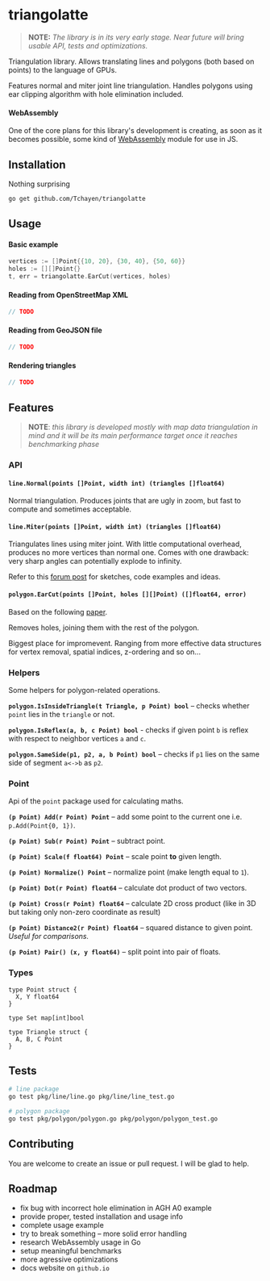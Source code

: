 # triangolatte

> **NOTE:** _The library is in its very early stage. Near future will bring
usable API, tests and optimizations._

Triangulation library. Allows translating lines and polygons (both based on
points) to the language of GPUs.

Features normal and miter joint line triangulation. Handles polygons using ear
clipping algorithm with hole elimination included.

#### WebAssembly

One of the core plans for this library's development is creating, as soon as it
becomes possible, some kind of [WebAssembly](https://webassembly.org/) module
for use in JS.

## Installation

Nothing surprising
```bash
go get github.com/Tchayen/triangolatte
```

## Usage

#### Basic example
```go
vertices := []Point{{10, 20}, {30, 40}, {50, 60}}
holes := [][]Point{}
t, err = triangolatte.EarCut(vertices, holes)
```

#### Reading from OpenStreetMap XML

```go
// TODO
```

#### Reading from GeoJSON file

```go
// TODO
```

#### Rendering triangles

```go
// TODO
```

## Features

> **NOTE**: _this library is developed mostly with map data triangulation in
mind and it will be its main performance target once it reaches benchmarking
phase_

### API

#### `line.Normal(points []Point, width int) (triangles []float64)`

Normal triangulation. Produces joints that are ugly in zoom, but fast to compute
and sometimes acceptable.

#### `line.Miter(points []Point, width int) (triangles []float64)`

Triangulates lines using miter joint. With little computational overhead,
produces no more vertices than normal one. Comes with one drawback: very sharp
angles can potentially explode to infinity.

Refer to this [forum post](https://forum.libcinder.org/topic/smooth-thick-lines-using-geometry-shader)
for sketches, code examples and ideas.

#### `polygon.EarCut(points []Point, holes [][]Point) ([]float64, error)`

Based on the following [paper](https://www.geometrictools.com/Documentation/TriangulationByEarClipping.pdf).

Removes holes, joining them with the rest of the polygon.

Biggest place for impromevent. Ranging from more effective data structures for
vertex removal, spatial indices, z-ordering and so on...

### Helpers

Some helpers for polygon-related operations.

**`polygon.IsInsideTriangle(t Triangle, p Point) bool`** – checks whether
`point` lies in the `triangle` or not.

**`polygon.IsReflex(a, b, c Point) bool`** - checks if given point `b` is
reflex with respect to neighbor vertices `a` and `c`.

**`polygon.SameSide(p1, p2, a, b Point) bool`** – checks if `p1` lies on the
same side of segment `a<->b` as `p2`.

### Point

Api of the `point` package used for calculating maths.

**`(p Point) Add(r Point) Point`** – add some point to the current one i.e.
`p.Add(Point{0, 1})`.

**`(p Point) Sub(r Point) Point`** – subtract point.

**`(p Point) Scale(f float64) Point`** – scale point **to** given length.

**`(p Point) Normalize() Point`** – normalize point (make length equal to `1`).

**`(p Point) Dot(r Point) float64`** – calculate dot product of two vectors.

**`(p Point) Cross(r Point) float64`** – calculate 2D cross product (like in 3D
but taking only non-zero coordinate as result)

**`(p Point) Distance2(r Point) float64`** – squared distance to given point.
_Useful for comparisons._

**`(p Point) Pair() (x, y float64)`** – split point into pair of floats.

### Types

```
type Point struct {
  X, Y float64
}
```

```
type Set map[int]bool
```

```
type Triangle struct {
  A, B, C Point
}
```

## Tests

```bash
# line package
go test pkg/line/line.go pkg/line/line_test.go

# polygon package
go test pkg/polygon/polygon.go pkg/polygon/polygon_test.go
```

## Contributing

You are welcome to create an issue or pull request. I will be glad to help.

## Roadmap

- fix bug with incorrect hole elimination in AGH A0 example
- provide proper, tested installation and usage info
- complete usage example
- try to break something – more solid error handling
- research WebAssembly usage in Go
- setup meaningful benchmarks
- more agressive optimizations
- docs website on `github.io`
